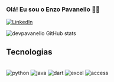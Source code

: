 ### Olá! Eu sou o Enzo Pavanello 👋🏻

[![LinkedIn](https://img.shields.io/badge/LinkedIn-0077B5?style=for-the-badge&logo=linkedin&logoColor=white)](https://www.linkedin.com/in/enzo-fernandes-pavanello-53832a213/)

![devpavanello GitHub stats](https://github-readme-stats.vercel.app/api?username=devpavanello&show_icons=true&theme=dark)

## Tecnologias
<div style="display: inline_block"><br/>
  <img align="center" alt="python" src ="https://img.shields.io/badge/Python-3776AB?style=for-the-badge&logo=python&logoColor=white">
  <img align="center" alt="java" src ="https://img.shields.io/badge/Java-ED8B00?style=for-the-badge&logo=openjdk&logoColor=white">
  <img align="center" alt="dart" src ="https://img.shields.io/badge/Dart-0175C2?style=for-the-badge&logo=dart&logoColor=white">
  <img align="center" alt="excel" src ="https://img.shields.io/badge/Microsoft_Excel-217346?style=for-the-badge&logo=microsoft-excel&logoColor=white">
  <img align="center" alt="access" src ="https://img.shields.io/badge/Microsoft_Access-A4373A?style=for-the-badge&logo=microsoft-access&logoColor=white">
</div>
